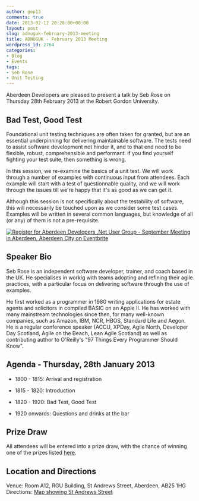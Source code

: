```yaml
---
author: gep13
comments: true
date: 2013-02-12 20:28:00+00:00
layout: post
slug: adnuguk-february-2013-meeting
title: ADNUGUK - February 2013 Meeting
wordpress_id: 2764
categories:
- Blog
- Events
tags:
- Seb Rose
- Unit Testing
---
```


Aberdeen Developers are pleased to present a talk by Seb Rose on Thursday 28th February 2013 at the Robert Gordon University.




## **Bad Test, Good Test**




Foundational unit testing techniques are often taken for granted, but are an essential underpinning for delivering maintainable software. The tests need to assist software development not hinder it, and to that end need to be flexible, robust, comprehensible and performant. if you find yourself fighting your test suite, then something is wrong.




In this session, we re-examine the basics of a unit test. We will work through a number of examples with continuous input from attendees. Each example will start with a test of questionnable quality, and we will work through the issues till we're happy that it's as good as we can get it.




Although this session is not specifically about the testability of software, this will necessarily be touched upon as we consider some test cases. Examples will be written in several common languages, but knowledge of all (or any) of them is not a pre-requisite.







[![Register for Aberdeen Developers .Net User Group - September Meeting in Aberdeen, Aberdeen City  on Eventbrite](http://www.eventbrite.com/registerbutton?eid=2581657808)](http://adnuguk-feb2013.eventbrite.co.uk/?ebtv=C)




## Speaker Bio




Seb Rose is an independent software developer, trainer, and coach based in the UK. He specialises in workig with teams adopting and refining their agile practices, with a particular focus on delivering software through the use of examples.




He first worked as a programmer in 1980 writing applications for estate agents and solicitors in compiled BASIC on an Apple II. He has worked with many mainstream technologies since then, for many well-known companies, such as Amazon, IBM, NCR, HBOS, Standard Life and Aegon. He is a regular conference speaker (ACCU, XPDay, Agile North, Developer Day Scotland, Agile on the Beach, Lean Agile Scotland) as well as contributing author to O'Reilly's "97 Things Every Programmer Should Know".




## Agenda - Thursday, 28th January 2013






  * 1800 - 1815: Arrival and registration


  * 1815 - 1820: Introduction


  * 1820 - 1920: Bad Test, Good Test


  * 1920 onwards: Questions and drinks at the bar




## Prize Draw




All attendees will be entered into a prize draw, with the chance of winning one of the prizes listed [here](http://www.gep13.co.uk/blog/?p=107).




## Location and Directions




Venue: Room A12, RGU Building, St Andrews Street, Aberdeen, AB25 1HG Directions: [Map showing St Andrews Street](http://www.bing.com/maps/?v=2&cp=57.149542434132776~-2.102723645985436&lvl=17&dir=0&sty=c&eo=1&form=LMLTCC)
